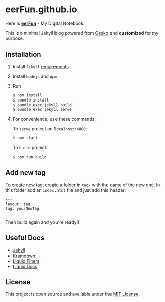 # eerFun.github.io
Here is [**eerFun**](https://eerFun.github.io) - My Digital Notebook.

This is a minimal Jekyll blog powered from [Gesko](https://github.com/P0WEX/Gesko) and **customized** for my purpose.
## Installation

1. Install `Jekyll` [requirements](https://jekyllrb.com/docs/installation/)
2. Install `Nodejs` and `npm`
3. Run
    ```bash
    $ npm install
    $ bundle install
    $ bundle exec jekyll build
    $ bundle exec jekyll serve
    ```
4. For convenience, use these commands:

    To `serve` project on `localhost:4000`:
    ```bash
    $ npm start
    ```
    To `build` project:
    ```bash
    $ npm run build
    ```
## Add new tag
To create new tag, create a folder in `tag/` with the name of the new one. In this folder add an `index.html` file and just add this header:
```
---
layout: tag
tag: yourNewTag
---
```
Then build again and you're ready!!
## Useful Docs
- [Jekyll](https://jekyllrb.com/)
- [Kramdown](https://kramdown.gettalong.org/syntax.html)
- [Liquid Filters](https://jekyllrb.com/docs/liquid/filters/)
- [Liquid Docs](https://shopify.github.io/liquid/basics/introduction/)

## License

This project is open source and available under the [MIT License](LICENSE.md).
